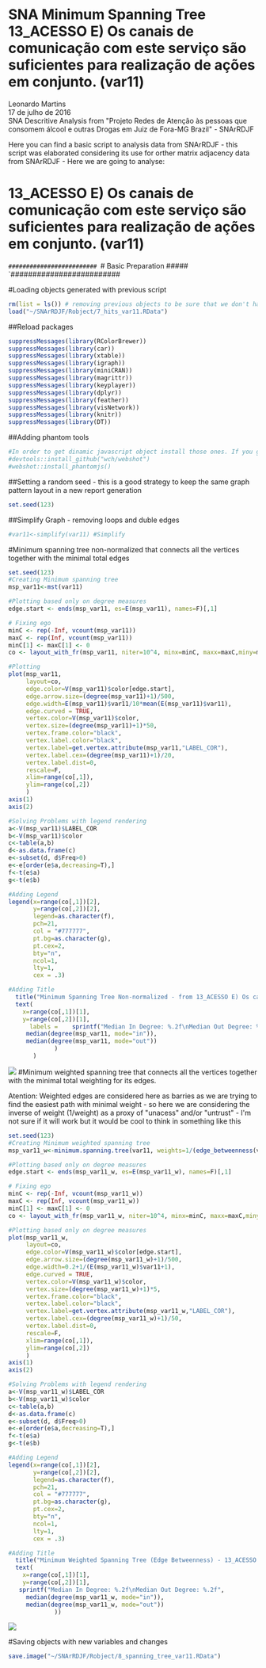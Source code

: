 # SNA Minimum Spanning Tree 13_ACESSO E) Os canais de comunicação com este serviço são suficientes para realização de ações em conjunto. (var11)
Leonardo Martins  
17 de julho de 2016  
SNA Descritive Analysis from "Projeto Redes de Atenção às pessoas que consomem álcool e outras Drogas em Juiz de Fora-MG   Brazil"  - SNArRDJF

Here you can find a basic script to analysis data from SNArRDJF - this script was elaborated considering its use for orther matrix adjacency data from SNArRDJF - Here we are going to analyse:

# 13_ACESSO E) Os canais de comunicação com este serviço são suficientes para realização de ações em conjunto. (var11)

`#########################
`# Basic Preparation #####
`#########################

#Loading objects generated with previous script 

```r
rm(list = ls()) # removing previous objects to be sure that we don't have objects conflicts name
load("~/SNArRDJF/Robject/7_hits_var11.RData")
```
##Reload packages

```r
suppressMessages(library(RColorBrewer))
suppressMessages(library(car))
suppressMessages(library(xtable))
suppressMessages(library(igraph))
suppressMessages(library(miniCRAN))
suppressMessages(library(magrittr))
suppressMessages(library(keyplayer))
suppressMessages(library(dplyr))
suppressMessages(library(feather))
suppressMessages(library(visNetwork))
suppressMessages(library(knitr))
suppressMessages(library(DT))
```
##Adding phantom tools

```r
#In order to get dinamic javascript object install those ones. If you get problems installing go to Stackoverflow.com and type your error to discover what to do. In some cases the libraries need to be intalled in outside R libs.
#devtools::install_github("wch/webshot")
#webshot::install_phantomjs()
```
##Setting a random seed - this is a good strategy to keep the same graph pattern layout in a new report generation

```r
set.seed(123)
```

##Simplify Graph - removing loops and duble edges 

```r
#var11<-simplify(var11) #Simplify
```

#Minimum spanning tree non-normalized that connects all the vertices together with the minimal total edges

```r
set.seed(123)
#Creating Minimum spanning tree
msp_var11<-mst(var11)

#Plotting based only on degree measures 
edge.start <- ends(msp_var11, es=E(msp_var11), names=F)[,1]

# Fixing ego
minC <- rep(-Inf, vcount(msp_var11))
maxC <- rep(Inf, vcount(msp_var11))
minC[1] <- maxC[1] <- 0
co <- layout_with_fr(msp_var11, niter=10^4, minx=minC, maxx=maxC,miny=minC, maxy=maxC, weights=E(msp_var11)$var11)

#Plotting
plot(msp_var11, 
     layout=co,
     edge.color=V(msp_var11)$color[edge.start],
     edge.arrow.size=(degree(msp_var11)+1)/500,
     edge.width=E(msp_var11)$var11/10*mean(E(msp_var11)$var11),
     edge.curved = TRUE,
     vertex.color=V(msp_var11)$color,
     vertex.size=(degree(msp_var11)+1)*50,
     vertex.frame.color="black",
     vertex.label.color="black",
     vertex.label=get.vertex.attribute(msp_var11,"LABEL_COR"),
     vertex.label.cex=(degree(msp_var11)+1)/20,
     vertex.label.dist=0,
     rescale=F,
     xlim=range(co[,1]), 
     ylim=range(co[,2])
     )
axis(1)
axis(2)

#Solving Problems with legend rendering 
a<-V(msp_var11)$LABEL_COR
b<-V(msp_var11)$color
c<-table(a,b)
d<-as.data.frame(c)
e<-subset(d, d$Freq>0)
e<-e[order(e$a,decreasing=T),] 
f<-t(e$a)
g<-t(e$b)

#Adding Legend
legend(x=range(co[,1])[2], 
       y=range(co[,2])[2],
       legend=as.character(f),
       pch=21,
       col = "#777777", 
       pt.bg=as.character(g),
       pt.cex=2,
       bty="n", 
       ncol=1,
       lty=1,
       cex = .3)

#Adding Title
  title("Minimum Spanning Tree Non-normalized - from 13_ACESSO E) Os canais de comunicação com este serviço são suficientes para realização de ações em conjunto. (var11)", sub = "Source: from authors ")
  text( 
    x=range(co[,1])[1],
    y=range(co[,2])[1], 
      labels =    sprintf("Median In Degree: %.2f\nMedian Out Degree: %.2f",
     median(degree(msp_var11, mode="in")), 
     median(degree(msp_var11, mode="out"))
             )
       )
```

![](13_ACESSO_E_canais_de_comunicação_suficientes_8_spanning_tree_files/figure-html/unnamed-chunk-6-1.png)<!-- -->
#Minimum weighted spanning tree that connects all the vertices together with the minimal total weighting for its edges. 

Atention: Weighted edges are considered here as barries as we are trying to find the easiest path with minimal weight - so here we are considering the inverse of weight (1/weight) as a proxy of "unacess" and/or "untrust" - I'm not sure if it will work but it would be cool to think in something like this  

```r
set.seed(123)
#Creating Minimum weighted spanning tree
msp_var11_w<-minimum.spanning.tree(var11, weights=1/(edge_betweenness(var11, weights=E(var11)$var11)+1))

#Plotting based only on degree measures 
edge.start <- ends(msp_var11_w, es=E(msp_var11_w), names=F)[,1]

# Fixing ego
minC <- rep(-Inf, vcount(msp_var11_w))
maxC <- rep(Inf, vcount(msp_var11_w))
minC[1] <- maxC[1] <- 0
co <- layout_with_fr(msp_var11_w, niter=10^4, minx=minC, maxx=maxC,miny=minC, maxy=maxC, weights =E(msp_var11_w)$var11)

#Plotting based only on degree measures 
plot(msp_var11_w, 
     layout=co,
     edge.color=V(msp_var11_w)$color[edge.start],
     edge.arrow.size=(degree(msp_var11_w)+1)/500,
     edge.width=0.2+1/(E(msp_var11_w)$var11+1),
     edge.curved = TRUE,
     vertex.color=V(msp_var11_w)$color,
     vertex.size=(degree(msp_var11_w)+1)*5,
     vertex.frame.color="black",
     vertex.label.color="black",
     vertex.label=get.vertex.attribute(msp_var11_w,"LABEL_COR"),
     vertex.label.cex=(degree(msp_var11_w)+1)/50,
     vertex.label.dist=0,
     rescale=F,
     xlim=range(co[,1]), 
     ylim=range(co[,2])
     )
axis(1)
axis(2)

#Solving Problems with legend rendering 
a<-V(msp_var11_w)$LABEL_COR
b<-V(msp_var11_w)$color
c<-table(a,b)
d<-as.data.frame(c)
e<-subset(d, d$Freq>0)
e<-e[order(e$a,decreasing=T),] 
f<-t(e$a)
g<-t(e$b)

#Adding Legend
legend(x=range(co[,1])[2], 
       y=range(co[,2])[2],
       legend=as.character(f),
       pch=21,
       col = "#777777", 
       pt.bg=as.character(g),
       pt.cex=2,
       bty="n", 
       ncol=1,
       lty=1,
       cex = .3)

#Adding Title
  title("Minimum Weighted Spanning Tree (Edge Betweenness) - 13_ACESSO E) Os canais de comunicação com este serviço são suficientes para realização de ações em conjunto. (var11)", sub = "Source: from authors ")
  text( 
    x=range(co[,1])[1],
    y=range(co[,2])[1], 
   sprintf("Median In Degree: %.2f\nMedian Out Degree: %.2f",
     median(degree(msp_var11_w, mode="in")), 
     median(degree(msp_var11_w, mode="out"))
             ))
```

![](13_ACESSO_E_canais_de_comunicação_suficientes_8_spanning_tree_files/figure-html/unnamed-chunk-7-1.png)<!-- -->


#Saving objects with new variables and changes

```r
save.image("~/SNArRDJF/Robject/8_spanning_tree_var11.RData") 
```

